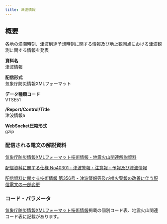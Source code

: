```yaml
---
title: 津波情報
---
```


## 概要
各地の満潮時刻、津波到達予想時刻に関する情報及び地上観測点における津波観測に関する情報を発表

**資料名** <br/>
 津波情報
 
**配信形式** <br/>
 気象庁防災情報XMLフォーマット

**データ種類コード** <br/>
 VTSE51
 
**/Report/Control/Title** <br/>
 津波情報a

**WebSocket圧縮形式** <br/>
 gzip

### 配信される電文の解説資料
 [気象庁防災情報XMLフォーマット技術情報 - 地震火山関連解説資料](https://dmdata.jp/docs/jma/manual/0101-0183.pdf#page=69) 
 
 
 [配信資料に関する仕様 No40301 - 津波警報・注意報・予報及び津波情報](https://www.data.jma.go.jp/suishin/shiyou/pdf/no40301)
 
 
 [配信資料に関する技術情報 第356号 - 津波警報等及び噴火警報の改善に伴う配信電文の一部変更](https://dmdata.jp/docs/jma/technical/356.pdf)

### コード・パラメータ
 [気象庁防災情報XMLフォーマット技術情報](http://xml.kishou.go.jp/tec_material.html)掲載の個別コード表、地震火山関連コード表に記載があります。
